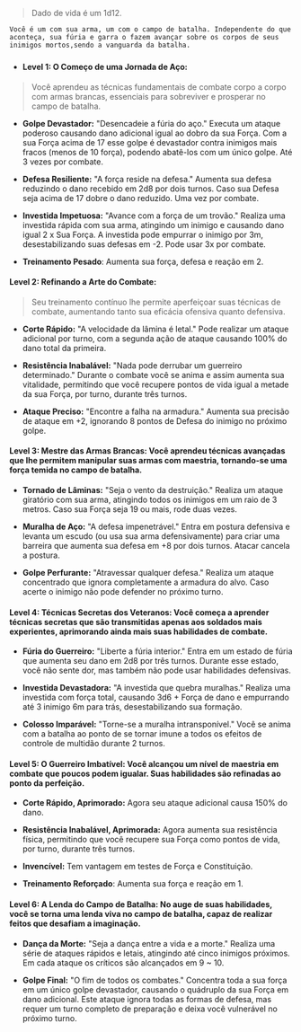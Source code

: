 >Dado de vida é um 1d12.

	Você é um com sua arma, um com o campo de batalha. Independente do que aconteça, sua fúria e garra o fazem avançar sobre os corpos de seus inimigos mortos,sendo a vanguarda da batalha.

### 
- #### Level 1: O Começo de uma Jornada de Aço: 
>Você aprendeu as técnicas fundamentais de combate corpo a corpo com armas brancas, essenciais para sobreviver e prosperar no campo de batalha.

- **Golpe Devastador:** "Desencadeie a fúria do aço." Executa um ataque poderoso causando dano adicional igual ao dobro da sua Força. Com a sua Força acima de 17 esse golpe é devastador contra inimigos mais fracos (menos de 10 força), podendo abatê-los com um único golpe. Até 3 vezes por combate.
    
- **Defesa Resiliente:** "A força reside na defesa." Aumenta sua defesa reduzindo o dano recebido em 2d8 por dois turnos. Caso sua Defesa seja acima de 17 dobre o dano reduzido. Uma vez por combate.
    
- **Investida Impetuosa:** "Avance com a força de um trovão." Realiza uma investida rápida com sua arma, atingindo um inimigo e causando dano igual 2 x Sua Força. A investida pode empurrar o inimigo por 3m, desestabilizando suas defesas em -2. Pode usar 3x por combate.
	
- **Treinamento Pesado**: Aumenta sua força, defesa e reação em 2.

#### Level 2: Refinando a Arte do Combate: 
>Seu treinamento contínuo lhe permite aperfeiçoar suas técnicas de combate, aumentando tanto sua eficácia ofensiva quanto defensiva.

- **Corte Rápido:** "A velocidade da lâmina é letal." Pode realizar um ataque adicional por turno, com a segunda ação de ataque causando 100% do dano total da primeira.
    
- **Resistência Inabalável:** "Nada pode derrubar um guerreiro determinado." Durante o combate você se anima e assim aumenta sua vitalidade, permitindo que você recupere pontos de vida igual a metade da sua Força, por turno, durante três turnos.
    
- **Ataque Preciso:** "Encontre a falha na armadura." Aumenta sua precisão de ataque em +2, ignorando 8 pontos de Defesa do inimigo no próximo golpe.

#### Level 3: Mestre das Armas Brancas: Você aprendeu técnicas avançadas que lhe permitem manipular suas armas com maestria, tornando-se uma força temida no campo de batalha.

- **Tornado de Lâminas:** "Seja o vento da destruição." Realiza um ataque giratório com sua arma, atingindo todos os inimigos em um raio de 3 metros. Caso sua Força seja 19 ou mais, rode duas vezes.
    
- **Muralha de Aço:** "A defesa impenetrável." Entra em postura defensiva e levanta um escudo (ou usa sua arma defensivamente) para criar uma barreira que aumenta sua defesa em +8 por dois turnos. Atacar cancela a postura.
    
- **Golpe Perfurante:** "Atravessar qualquer defesa." Realiza um ataque concentrado que ignora completamente a armadura do alvo. Caso acerte o inimigo não pode defender no próximo turno.

#### Level 4: Técnicas Secretas dos Veteranos: Você começa a aprender técnicas secretas que são transmitidas apenas aos soldados mais experientes, aprimorando ainda mais suas habilidades de combate.

- **Fúria do Guerreiro:** "Liberte a fúria interior." Entra em um estado de fúria que aumenta seu dano em 2d8 por três turnos. Durante esse estado, você não sente dor, mas também não pode usar habilidades defensivas.
    
- **Investida Devastadora:** "A investida que quebra muralhas." Realiza uma investida com força total, causando 3d6 + Força de dano e empurrando até 3 inimigo 6m para trás, desestabilizando sua formação.
    
- **Colosso Imparável:** "Torne-se a muralha intransponível." Você se anima com a batalha ao ponto de se tornar imune a todos os efeitos de controle de multidão durante 2 turnos.

#### Level 5: O Guerreiro Imbatível: Você alcançou um nível de maestria em combate que poucos podem igualar. Suas habilidades são refinadas ao ponto da perfeição.

- **Corte Rápido, Aprimorado:** Agora seu ataque adicional causa 150% do dano.
    
- **Resistência Inabalável, Aprimorada:** Agora aumenta sua resistência física, permitindo que você recupere sua Força como pontos de vida, por turno, durante três turnos. 
	
- **Invencível:** Tem vantagem em testes de Força e Constituição.
	
- **Treinamento Reforçado**: Aumenta sua força e reação em 1.

#### Level 6: A Lenda do Campo de Batalha: No auge de suas habilidades, você se torna uma lenda viva no campo de batalha, capaz de realizar feitos que desafiam a imaginação.

- **Dança da Morte:** "Seja a dança entre a vida e a morte." Realiza uma série de ataques rápidos e letais, atingindo até cinco inimigos próximos. Em cada ataque os críticos são alcançados em 9 ~ 10.
    
- **Golpe Final:** "O fim de todos os combates." Concentra toda a sua força em um único golpe devastador, causando o quádruplo da sua Força em dano adicional. Este ataque ignora todas as formas de defesa, mas requer um turno completo de preparação e deixa você vulnerável no próximo turno.
